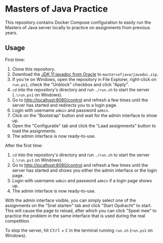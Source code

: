 # Masters of Java Practice

This repository contains Docker Compose configuration to easily run the Masters of Java server locally to practice on assignments from previous years.

## Usage

First time:
1. Clone this repository.
2. Download the [JDK 11 javadoc from Oracle](https://www.oracle.com/java/technologies/javase-jdk11-doc-downloads.html) to `mastersofjava/javadoc.zip`.
3. If you're on Windows, open the repository in File Explorer, right-click on `run.ps1`, check the "Unblock" checkbox and click "Apply".
4. `cd` into the repository's directory and run `./run.sh` to start the server (`.\run.ps1` on Windows).
5. Go to [http://localhost:8080/control](http://localhost:8080/control) and refresh a few times until the server has started and redirects you to a login page.
6. Login with username `admin` and password `admin`.
7. Click on the "Bootstrap" button and wait for the admin interface to show up.
8. Open the "Configuratie" tab and click the "Laad assignments" button to load the assignments.
9. The admin interface is now ready-to-use.

After the first time:
1. `cd` into the repository's directory and run `./run.sh` to start the server (`.\run.ps1` on Windows).
2. Go to [http://localhost:8080/control](http://localhost:8080/control) and refresh a few times until the server has started and shows you either the admin interface or the login page.
3. Login with username `admin` and password `admin` if a login page shows up.
4. The admin interface is now ready-to-use.

With the admin interface visible, you can simply select one of the assignments on the "Snel starten" tab and click "Start Opdracht" to start. This will cause the page to reload, after which you can click "Speel mee" to practice the problem in the same interface that is used during the real competition.

To stop the server, hit <kbd>Ctrl</kbd> + <kbd>C</kbd> in the terminal running `run.sh` (`run.ps1` on Windows).

